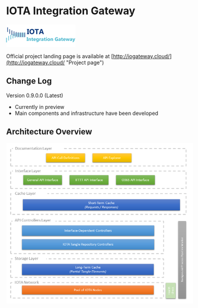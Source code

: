 # IOTA Integration Gateway
![Logo](https://raw.githubusercontent.com/Hribek25/IOTA-Integration-Gateway/master/docs/logo.png)

Official project landing page is available at [http://iogateway.cloud/](http://iogateway.cloud/ "Project page")

## Change Log
Version 0.9.0.0 (Latest)
* Currently in preview
* Main components and infrastructure have been developed


## Architecture Overview
![Architecture](https://raw.githubusercontent.com/Hribek25/IOTA-Integration-Gateway/master/Graphics/architecture_layers.png)
